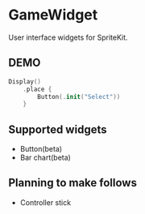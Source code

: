 # GameWidget

User interface widgets for SpriteKit.

## DEMO

```swift
Display()
    .place {
        Button(.init("Select"))
    }

```

## Supported widgets

- Button(beta)
- Bar chart(beta)

## Planning to make follows

- Controller stick
